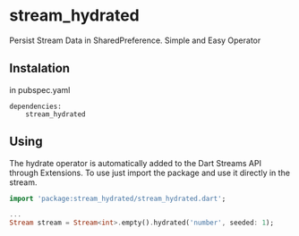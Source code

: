 # stream_hydrated

Persist Stream Data in SharedPreference. Simple and Easy Operator

## Instalation

in pubspec.yaml
```
dependencies:
    stream_hydrated
```

## Using

The hydrate operator is automatically added to the Dart Streams API through Extensions.
To use just import the package and use it directly in the stream.

```dart
import 'package:stream_hydrated/stream_hydrated.dart';

...
Stream stream = Stream<int>.empty().hydrated('number', seeded: 1);
```


